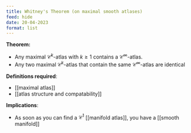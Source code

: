 ```yaml
---
title: Whitney's Theorem (on maximal smooth atlases)
feed: hide
date: 20-04-2023
format: list
---
```



**Theorem:**
- Any maximal $\mathcal C^k$-atlas with $k\geq1$ contains a $\mathcal C^\infty$-atlas.
- Any two maximal $\mathcal C^k$-atlas that contain the same $\mathcal C^\infty$-atlas are identical

**Definitions required**:
- [[maximal atlas]]
- [[atlas structure and compatability]]

**Implications**:
- As soon as you can find a $\mathcal C^1$ [[manifold atlas]], you have a [[smooth manifold]]